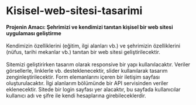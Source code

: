 # Kisisel-web-sitesi-tasarimi
**Projenin Amacı: Şehrimizi ve kendimizi tanıtan kişisel bir web sitesi uygulaması geliştirme** <br/> <br/>
Kendimizin özelliklerini (eğitim, ilgi alanları vb.) ve şehrimizin özelliklerini (nüfus, tarihi mekanlar vb.) tanıtan bir web sitesi geliştirilecektir. <br/> <br/>
Sitemizi geliştirirken tasarım olarak responsive bir yapı kullanılacaktır.
Veriler görsellerle, linklerle vb. desteklenecektir, slider kullanılarak tasarım zenginleştirilecektir. 
Form elemanlarını içeren bir iletişim sayfası oluşturulacaktır.
İlgi alanlarım bölümünde bir API servisinden veriler eklenecektir.
Sitede bir login sayfası yer alacaktır, bu sayfada kullanıcılar kullanıcı adı ve şifre ile kendi hesaplarına girebileceklerdir.
